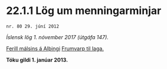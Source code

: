 # 22.1.1 Lög um menningarminjar

`nr. 80 29. júní 2012`

_Íslensk lög 1. nóvember 2017 (útgáfa 147)._

[Ferill málsins á Alþingi](https://www.althingi.is/thingstorf/thingmalalistar-eftir-thingum/ferill/?ltg=140&mnr=316)
[Frumvarp til laga.](https://www.althingi.is/altext/140/s/0370.html)

**Tóku gildi 1. janúar 2013.**

